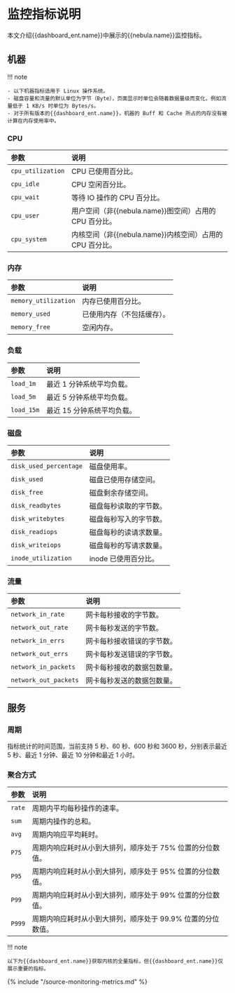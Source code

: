 # 监控指标说明

本文介绍{{dashboard_ent.name}}中展示的{{nebula.name}}监控指标。

## 机器

!!! note

    - 以下机器指标适用于 Linux 操作系统。
    - 磁盘容量和流量的默认单位为字节（Byte），页面显示时单位会随着数据量级而变化，例如流量低于 1 KB/s 时单位为 Bytes/s。
    - 对于所有版本的{{dashboard_ent.name}}，机器的 Buff 和 Cache 所占的内存没有被计算在内存使用率中。
### CPU

|参数|说明|
|:---|:---|
|`cpu_utilization`| CPU 已使用百分比。|
|`cpu_idle`| CPU 空闲百分比。|
|`cpu_wait`| 等待 IO 操作的 CPU 百分比。|
|`cpu_user`| 用户空间（非{{nebula.name}}图空间）占用的 CPU 百分比。|
|`cpu_system`| 内核空间（非{{nebula.name}}内核空间）占用的 CPU 百分比。|

### 内存

|参数|说明|
|:---|:---|
|`memory_utilization`| 内存已使用百分比。|
|`memory_used`| 已使用内存（不包括缓存）。|
|`memory_free`| 空闲内存。|

### 负载

|参数|说明|
|:---|:---|
|`load_1m`| 最近 1 分钟系统平均负载。|
|`load_5m`| 最近 5 分钟系统平均负载。|
|`load_15m`| 最近 15 分钟系统平均负载。|

### 磁盘

|参数|说明|
|:---|:---|
|`disk_used_percentage`| 磁盘使用率。|
|`disk_used`| 磁盘已使用存储空间。|
|`disk_free`| 磁盘剩余存储空间。|
|`disk_readbytes`| 磁盘每秒读取的字节数。|
|`disk_writebytes`| 磁盘每秒写入的字节数。|
|`disk_readiops`| 磁盘每秒的读请求数量。|
|`disk_writeiops`| 磁盘每秒的写请求数量。|
|`inode_utilization`| inode 已使用百分比。|

### 流量

|参数|说明|
|:---|:---|
|`network_in_rate`| 网卡每秒接收的字节数。|
|`network_out_rate`| 网卡每秒发送的字节数。|
|`network_in_errs`| 网卡每秒接收错误的字节数。|
|`network_out_errs`| 网卡每秒发送错误的字节数。|
|`network_in_packets`| 网卡每秒接收的数据包数量。|
|`network_out_packets`| 网卡每秒发送的数据包数量。|

## 服务

### 周期

指标统计的时间范围，当前支持 5 秒、60 秒、600 秒和 3600 秒，分别表示最近 5 秒、最近 1 分钟、最近 10 分钟和最近 1 小时。

### 聚合方式

|参数|说明|
|:---|:---|
|`rate`| 周期内平均每秒操作的速率。|
|`sum`| 周期内操作的总和。|
|`avg`| 周期内响应平均耗时。|
|`P75`| 周期内响应耗时从小到大排列，顺序处于 75% 位置的分位数值。|
|`P95`| 周期内响应耗时从小到大排列，顺序处于 95% 位置的分位数值。|
|`P99`| 周期内响应耗时从小到大排列，顺序处于 99% 位置的分位数值。|
|`P999`| 周期内响应耗时从小到大排列，顺序处于 99.9% 位置的分位数值。|

!!! note

    以下为{{dashboard_ent.name}}获取内核的全量指标，但{{dashboard_ent.name}}仅展示重要的指标。 

{% include "/source-monitoring-metrics.md" %}

<!-- The line above is for content reusing. The source file is in the docs-2.0/reuse directory. -->
